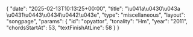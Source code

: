 {
    "date": "2025-02-13T10:13:25+00:00",
    "title": "\u041a\u0430\u043a \u0431\u0443\u0434\u0442\u043e",
    "type": "miscellaneous",
    "layout": "songpage",
    "params": {
        "id": "opyattor",
        "tonality": "Hm",
        "year": "2011",
        "chordsStartAt": 53,
        "textFinishAtLine": 58
    }
}